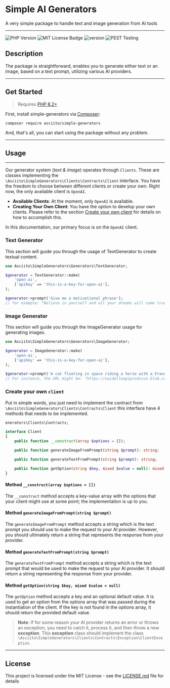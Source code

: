 # Simple AI Generators

A very simple package to handle text and image generation from AI tools

---

![PHP Version](https://img.shields.io/badge/php-%3E%3D%208.2-blue.svg)
![MIT License Badge](https://img.shields.io/badge/license-MIT-blue)
![version](https://img.shields.io/badge/version-v0.2.0-blue)
![PEST Testing](https://github.com/asciito/simple-generators/actions/workflows/test.yml/badge.svg)

## Description

The package is straightforward, enables you to generate either text or an
image, based on a text prompt, utilizing various AI providers.

---

## Get Started

> Requires [PHP 8.2+](https://www.php.net/releases/)

First, install simple-generators via [Composer](https://getcomposer.org/):

```shell
composer require asciito/simple-generators
```

And, that's all, you can start using the package without any problem.



---

## Usage

---

Our generator system (_text & image_) operates through `Clients`. These are classes implementing the
`\Asciito\SimpleGenerators\Clients\Contracts\Client` interface. You have the freedom to choose between
different clients or create your own. Right now, the only available client is `OpenAI`.

- **Available Clients**: At the moment, only `OpenAI` is available.
- **Creating Your Own Client**: You have the option to develop your own clients. Please refer to the section [Create your own client](#create-your-own-client) for details on how to accomplish this.

In this documentation, our primary focus is on the `OpenAI` client.

### Text Generator

This section will guide you through the usage of TextGenerator to create textual content.

```php
use Asciito\SimpleGenerators\Generators\TextGenerator;

$generator = TextGenerator::make(
    'open-ai',
    ['apiKey' => 'this-is-a-key-for-open-ai'],
);

$generator->prompt('Give me a motivational phrase');
// for example: "Believe in yourself and all your dreams will come true".
```

### Image Generator

This section will guide you through the ImageGenerator usage for generating images.

```php
use Asciito\SimpleGenerators\Generators\ImageGenerator;

$generator = ImageGenerator::make(
    'open-ai',
    ['apiKey' => 'this-is-a-key-for-open-ai'],
);

$generator->prompt('A cat floating in space riding a horse with a France flag');
// For instance, the URL might be: "https://oaidalleapiprodscus.blob.core.windows.net/private/rA23htPg4..."
```

### Create your own `client`

Put in simple words, you just need to implement the contract from `\Asciito\SimpleGenerator\Clients\Contracts\Client`
this interface have 4 methods that needs to be implemented.

```php
enerators\Clients\Contracts;

interface Client
{
    public function __construct(array $options = []);

    public function generateImageFromPrompt(string $prompt): string;

    public function generateTextFromPrompt(string $prompt): string;

    public function getOption(string $key, mixed $value = null): mixed;
}
```

#### Method `__construct(array $options = [])`
The `__construct` method accepts a key-value array with the options that your client might use at some
point; the implementation is up to you.

#### Method `generateImageFromPrompt(string $prompt)`
The `generateImageFromPrompt` method accepts a string which is the text prompt you should use to
make the request to your AI provider. However, you should ultimately return a string that represents
the response from your provider.

#### Method `generateTextFromPrompt(string $prompt)`
The `generateTextFromPrompt` method accepts a string which is the text prompt that would be used to
make the request to your AI provider. It should return a string representing the response from your provider.

#### Method `getOption(string $key, mixed $value = null)`
The `getOption` method accepts a key and an optional default value. It is used to get an option
from the options array that was passed during the instantiation of the client. If the key is
not found in the options array, it should return the provided default value.


> **Note**:
> If for some reason your AI provider returns an error or throws an exception, you need to catch
> it, process it, and then throw a new **exception**. This **exception** class should implement
> the class `\Asciito\SimpleGenerators\Clients\Contracts\Exception\ClientException`.
---

## License

This project is licensed under the MIT License - see the [LICENSE.md](LICENSE.md) file for details